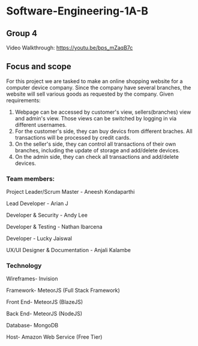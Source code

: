 # Software-Engineering-1A-B

## Group 4

Video Walkthrough:
https://youtu.be/bps_mZaqB7c

## Focus and scope
For this project we are tasked to make an online shopping website for a computer device company. Since the company have several branches, the website will sell various goods as requested by the company.
Given requirements:
1. Webpage can be accessed by customer's view, sellers(branches) view and admin's view. Those views can be switched by logging in via different usernames.
2. For the customer's side, they can buy devics from different braches. All transactions will be processed by credit cards.
3. On the seller's side, they can control all transactions of their own branches, including the update of storage and add/delete devices.
4. On the admin side, they can check all transactions and add/delete devices.


### Team members:

Project Leader/Scrum Master  - Aneesh Kondaparthi

Lead Developer - Arian J

Developer & Security - Andy Lee 

Developer & Testing - Nathan Ibarcena

Developer - Lucky Jaiswal

UX/UI Designer & Documentation - Anjali Kalambe


### Technology
Wireframes- Invision

Framework- MeteorJS (Full Stack Framework)

Front End- MeteorJS (BlazeJS)

Back End- MeteorJS (NodeJS)

Database- MongoDB

Host- Amazon Web Service (Free Tier)

